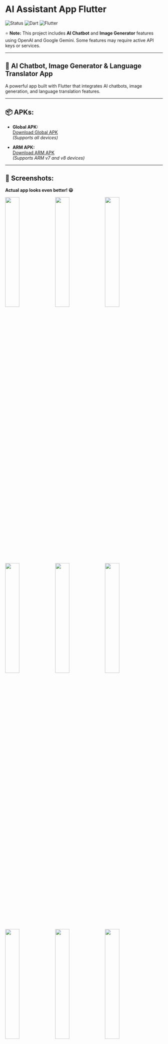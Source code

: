 # AI Assistant App Flutter

![Status](https://img.shields.io/badge/Status-Active-brightgreen)
![Dart](https://img.shields.io/badge/Dart-100%25-brightgreen)
![Flutter](https://img.shields.io/badge/Flutter-Cross%20Platform-blue)

⭐ **Note:** This project includes **AI Chatbot** and **Image Generator** features using OpenAI and Google Gemini. Some features may require active API keys or services.

---

## 📱 AI Chatbot, Image Generator & Language Translator App

A powerful app built with Flutter that integrates AI chatbots, image generation, and language translation features.

---

## 📦 APKs:

- **Global APK:**  
  [Download Global APK](https://github.com/HarshAndroid/ai_assistant/blob/master/sample%20apk/ai_assistant_12_07_2024_global.apk)  
  *(Supports all devices)*

- **ARM APK:**  
  [Download ARM APK](https://github.com/HarshAndroid/ai_assistant/blob/master/sample%20apk/ai_assistant_12_07_2024_armv7.apk)  
  *(Supports ARM v7 and v8 devices)*

---

## 📸 Screenshots:

**Actual app looks even better! 😃**

<kbd>
  <img src="https://github.com/HarshAndroid/ai_assistant/blob/master/sample%20apk/screenshots/1_d.png" width=30% height=30%/>
  <img src="https://github.com/HarshAndroid/ai_assistant/blob/master/sample%20apk/screenshots/2_d.png" width=30% height=30%/>
  <img src="https://github.com/HarshAndroid/ai_assistant/blob/master/sample%20apk/screenshots/3_d.png" width=30% height=30%/>
  <img src="https://github.com/HarshAndroid/ai_assistant/blob/master/sample%20apk/screenshots/4_d.png" width=30% height=30%/>
  <img src="https://github.com/HarshAndroid/ai_assistant/blob/master/sample%20apk/screenshots/5_l.png" width=30% height=30%/>
  <img src="https://github.com/HarshAndroid/ai_assistant/blob/master/sample%20apk/screenshots/5_d.png" width=30% height=30%/>
  <img src="https://github.com/HarshAndroid/ai_assistant/blob/master/sample%20apk/screenshots/6_d.png" width=30% height=30%/>
  <img src="https://github.com/HarshAndroid/ai_assistant/blob/master/sample%20apk/screenshots/7_d.png" width=30% height=30%/>
  <img src="https://github.com/HarshAndroid/ai_assistant/blob/master/sample%20apk/screenshots/8_d.png" width=30% height=30%/>
</kbd>

---

## ✨ Features:

- AI Chatbot with **GPT** and **Google Gemini AI**.
- **Facebook Ads** Integration (for sample purposes).
- AI Image Generator with **GPT** and **Lexica Image Search**.
- AI Multi-Language Translator using **GPT** and **Google Translator**.
- Custom Light/Dark Mode.
- Onboarding/Introduction Screens.
- Animations (Text Animation, Lottie, Fading, etc.).
- Modern UI with New Material Widgets.
- Cloud Integration for App Write.
- **And much more...**

---

## 🎥 YouTube Course:

Check out the full **YouTube Course**:  
[Watch the Playlist](https://youtube.com/playlist?list=PL8kbUJtS6hyYWBLel9ZbzsmazQ4H8zWYG&si=fjsGc7SK8dN4D0Kq)

---

## 💬 Feedback and Suggestions:

For any feedback or suggestions, feel free to contact me via email:  
📧 [rajpurohitharsh2020@gmail.com](mailto:rajpurohitharsh2020@gmail.com)
#   A I - A s s i s t a n t  
 